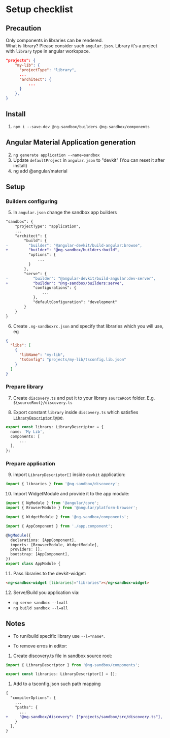 # Setup checklist

## Precaution

Only components in libraries can be rendered.  
What is library? Please consider such `angular.json`. Library it's a project with `library` type in angular workspace.

```json
"projects": {
    "my-lib": {
      "projectType": "library",
      ...
      "architect": {
          ...
      }
    },
}
```

## Install

1. `npm i --save-dev @ng-sandbox/builders @ng-sandbox/components`

## Angular Material Application generation

2. `ng generate application --name=sandbox`
3. Update `defaultProject` in `angular.json` to "devkit" (You can reset it after install)
4. ng add @angular/material

## Setup

### Builders configuring

5. In `angular.json` change the sandbox app builders

```diff json
"sandbox": {
    "projectType": "application",
    ...
    "architect": {
        "build": {
-         "builder": "@angular-devkit/build-angular:browse",
+         "builder": "@ng-sandbox/builders:build",
          "options": {
              ...
          }
        },
        "serve": {
-           "builder": "@angular-devkit/build-angular:dev-server",
+           "builder": "@ng-sandbox/builders:serve",
            "configurations": {
                ...
            },
            "defaultConfiguration": "development"
        }
    }
}
```

6. Create `.ng-sandboxrc.json` and specify that libraries which you will use, eg

```json
{
  "libs": [
    {
      "libName": "my-lib",
      "tsConfig": "projects/my-lib/tsconfig.lib.json"
    }
  ]
}
```

### Prepare library

7. Create `discovery.ts` and put it to your library `sourceRoot` folder. E.g. `${sourceRoot}/discovery.ts`

8. Export constant `library` inside `discovery.ts` which satisfies [`LibraryDescriptor` type](https://github.com/s3141p/ng-sandbox/blob/master/libs/components/src/lib/types/library-descriptor.ts).

```ts
export const library: LibraryDescriptor = {
  name: 'My Lib',
  components: [
      ...
  ],
};
```

### Prepare application

9. import `LibraryDescriptor[]` inside `devkit` application:

```typescript
import { libraries } from '@ng-sandbox/discovery';
```

10. Import WidgetModule and provide it to the app module:

```ts
import { NgModule } from '@angular/core';
import { BrowserModule } from '@angular/platform-browser';

import { WidgetModule } from '@ng-sandbox/components';

import { AppComponent } from './app.component';

@NgModule({
  declarations: [AppComponent],
  imports: [BrowserModule, WidgetModule],
  providers: [],
  bootstrap: [AppComponent],
})
export class AppModule {
```

11. Pass libraries to the devkit-widget:

```html
<ng-sandbox-widget [libraries]="libraries"></ng-sandbox-widget>
```

12. Serve/Build you application via:

- `ng serve sandbox --l=all`
- `ng build sandbox --l=all`

## Notes

- To run/build specific library use `--l=*name*`.

- To remove erros in editor:

1. Create discovery.ts file in sandbox source root:

```ts
import { LibraryDescriptor } from '@ng-sandbox/components';

export const libraries: LibraryDescriptor[] = [];
```

1. Add to a tsconfig.json such path mapping

```Diff
{
  "compilerOptions": {
    ...
    "paths": {
      ...
+     "@ng-sandbox/discovery": ["projects/sandbox/src/discovery.ts"],
    }
  },
}
```
